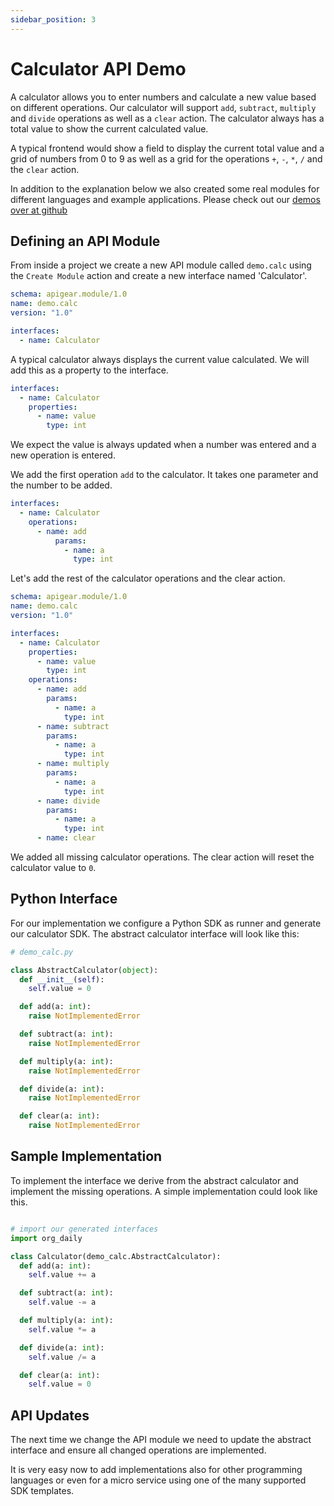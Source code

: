 ```yaml
---
sidebar_position: 3
---
```


# Calculator API Demo

A calculator allows you to enter numbers and calculate a new value based on different operations. Our calculator will support `add`, `subtract`, `multiply` and `divide` operations as well as a `clear` action. The calculator always has a total value to show the current calculated value.

A typical frontend would show a field to display the current total value and a grid of numbers from 0 to 9 as well as a grid for the operations `+`, `-`, `*`, `/` and the `clear` action.

<alert>In addition to the explanation below we also created some real modules for different languages and example applications. Please check out our [demos over at github](https://github.com/apigear-io/objectapi-demos/tree/master/calc) </alert>

## Defining an API Module

From inside a project we create a new API module called `demo.calc` using the `Create Module` action and create a new interface named 'Calculator'.

```yml
schema: apigear.module/1.0
name: demo.calc
version: "1.0"

interfaces:
  - name: Calculator
```

A typical calculator always displays the current value calculated. We will add this as a property to the interface.

```yml
interfaces:
  - name: Calculator
    properties:
      - name: value
        type: int
```

We expect the value is always updated when a number was entered and a new operation is entered.

We add the first operation `add` to the calculator. It takes one parameter and the number to be added.

```yml
interfaces:
  - name: Calculator
    operations:
      - name: add
          params:
            - name: a
              type: int
```

Let's add the rest of the calculator operations and the clear action.

```yml
schema: apigear.module/1.0
name: demo.calc
version: "1.0"

interfaces:
  - name: Calculator
    properties:
      - name: value
        type: int
    operations:
      - name: add
        params:
          - name: a
            type: int
      - name: subtract
        params:
          - name: a
            type: int
      - name: multiply
        params:
          - name: a
            type: int
      - name: divide
        params:
          - name: a
            type: int
      - name: clear
```

We added all missing calculator operations. The clear action will reset the calculator value to `0`.

## Python Interface

For our implementation we configure a Python SDK as runner and generate our calculator SDK. The abstract calculator interface will look like this:

```python
# demo_calc.py

class AbstractCalculator(object):
  def __init__(self):
    self.value = 0

  def add(a: int):
    raise NotImplementedError

  def subtract(a: int):
    raise NotImplementedError

  def multiply(a: int):
    raise NotImplementedError

  def divide(a: int):
    raise NotImplementedError

  def clear(a: int):
    raise NotImplementedError
```

## Sample Implementation

To implement the interface we derive from the abstract calculator and implement the missing operations. A simple implementation could look like this.

```python

# import our generated interfaces
import org_daily

class Calculator(demo_calc.AbstractCalculator):
  def add(a: int):
    self.value += a

  def subtract(a: int):
    self.value -= a

  def multiply(a: int):
    self.value *= a

  def divide(a: int):
    self.value /= a

  def clear(a: int):
    self.value = 0
```

## API Updates

The next time we change the API module we need to update the abstract interface and ensure all changed operations are implemented.

It is very easy now to add implementations also for other programming languages or even for a micro service using one of the many supported SDK templates.
